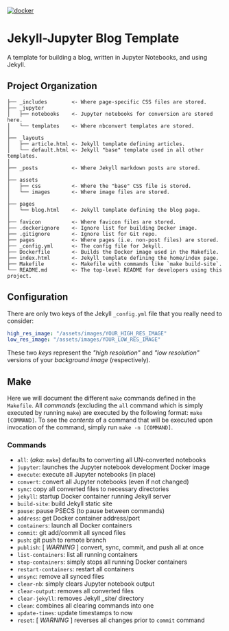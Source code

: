 [![docker](https://github.com/DiogenesAnalytics/blog_template/actions/workflows/docker-publish.yml/badge.svg)](https://github.com/DiogenesAnalytics/blog_template/actions/workflows/docker-publish.yml)

# Jekyll-Jupyter Blog Template
A template for building a blog, written in Jupyter Notebooks, and using Jekyll.

## Project Organization
```
├── _includes        <- Where page-specific CSS files are stored.
├── _jupyter
│   ├── notebooks    <- Jupyter notebooks for conversion are stored here.
│   └── templates    <- Where nbconvert templates are stored.
│
├── _layouts
│   ├── article.html <- Jekyll template defining articles.
│   └── default.html <- Jekyll "base" template used in all other templates.
│
├── _posts           <- Where Jekyll markdown posts are stored.
│
├── assets
│   ├── css          <- Where the "base" CSS file is stored.
│   └── images       <- Where image files are stored.
│
├── pages
│   └── blog.html    <- Jekyll template defining the blog page.
│
├── favicon          <- Where favicon files are stored.
├── .dockerignore    <- Ignore list for building Docker image.
├── .gitignore       <- Ignore list for Git repo.
├── pages            <- Where pages (i.e. non-post files) are stored.
├── _config.yml      <- The config file for Jekyll.
├── Dockerfile       <- Builds the Docker image used in the Makefile.
├── index.html       <- Jekyll template defining the home/index page.
├── Makefile         <- Makefile with commands like `make build-site`.
└── README.md        <- The top-level README for developers using this project.
```

## Configuration
There are only two keys of the Jekyll `_config.yml` file that you really need
to consider:
```yml
high_res_image: "/assets/images/YOUR_HIGH_RES_IMAGE"
low_res_image: "/assets/images/YOUR_LOW_RES_IMAGE"
```

These two *keys* represent the *"high resolution"* and *"low resolution"* versions
of your *background image* (respectively).

## Make
Here we will document the different `make` commands defined in the `Makefile`.
All *commands* (excluding the `all` command which is simply executed by
running `make`) are executed by the following format: `make [COMMAND]`. To see
the *contents* of a command that will be executed upon invocation of the
command, simply run `make -n [COMMAND]`.

### Commands
+ `all`: (*aka*: `make`) defaults to converting all UN-converted notebooks
+ `jupyter`: launches the Jupyter notebook development Docker image
+ `execute`: execute all Jupyter notebooks (in place)
+ `convert`: convert all Jupyter notebooks (even if not changed)
+ `sync`: copy all converted files to necessary directories
+ `jekyll`: startup Docker container running Jekyll server
+ `build-site`: build Jekyll static site
+ `pause`: pause PSECS (to pause between commands)
+ `address`: get Docker container address/port
+ `containers`: launch all Docker containers
+ `commit`: git add/commit all synced files
+ `push`: git push to remote branch
+ `publish`: [ *WARNING* ] convert, sync, commit, and push all at once
+ `list-containers`: list all running containers
+ `stop-containers`: simply stops all running Docker containers
+ `restart-containers`: restart all containers
+ `unsync`: remove all synced files
+ `clear-nb`: simply clears Jupyter notebook output
+ `clear-output`: removes all converted files
+ `clear-jekyll`: removes Jekyll _site/ directory
+ `clean`: combines all clearing commands into one
+ `update-times`: update timestamps to now
+ `reset`: [ *WARNING* ] reverses all changes prior to `commit` command
